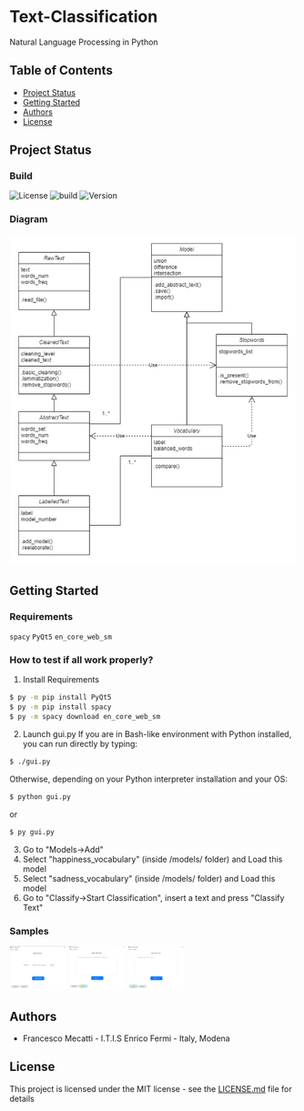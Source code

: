 # Text-Classification
Natural Language Processing in Python


## Table of Contents
* [Project Status](#project-status)
* [Getting Started](#getting-started)
* [Authors](#authors)
* [License](#license)

## Project Status

### Build

![License](https://img.shields.io/badge/license-MIT-brightgreen) ![build](https://img.shields.io/badge/build-passed-brightgreen) ![Version](https://img.shields.io/badge/version-2.0.0-blue)


### Diagram

![Diagram](Diagram.jpg)


## Getting Started

### Requirements

`spacy`
`PyQt5`
`en_core_web_sm`

### How to test if all work properly?

1. Install Requirements
  ```sh
  $ py -m pip install PyQt5
  $ py -m pip install spacy
  $ py -m spacy download en_core_web_sm
  ```
2. Launch gui.py
  If you are in Bash-like environment with Python installed, you can run directly by typing:

  ```sh
  $ ./gui.py
  ```

  Otherwise, depending on your Python interpreter installation and your OS:

  ```sh
  $ python gui.py
  ```
  or
  ```sh
  $ py gui.py
  ```
3. Go to "Models->Add"
4. Select "happiness_vocabulary" (inside /models/ folder) and Load this model
5. Select "sadness_vocabulary" (inside /models/ folder) and Load this model
6. Go to "Classify->Start Classification", insert a text and press "Classify Text"

### Samples

<img src="Sample1.png" width=100> <img src="Sample2.png" width=100> <img src="Sample3.png" width=100>
## Authors

 - Francesco Mecatti - I.T.I.S Enrico Fermi - Italy, Modena

## License
This project is licensed under the MIT license - see the [LICENSE.md](license.md) file for details
